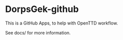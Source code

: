 # DorpsGek-github
This is a GitHub Apps, to help with OpenTTD workflow.

See docs/ for more information.
